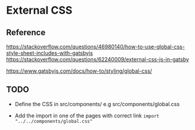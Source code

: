 # External CSS

## Reference 
https://stackoverflow.com/questions/46980140/how-to-use-global-css-style-sheet-includes-with-gatsbyjs
https://stackoverflow.com/questions/62240009/external-css-js-in-gatsby 

https://www.gatsbyjs.com/docs/how-to/styling/global-css/


## TODO
- Define the CSS in src/components/ e.g 
    src/components/global.css

- Add the import in one of the pages with correct link 
`import "../../components/global.css"`      